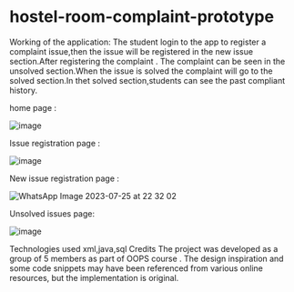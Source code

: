# hostel-room-complaint-prototype
Working of the application:
The student login to the app to register a complaint issue,then the issue will be registered in the new issue section.After registering the complaint . The complaint can be seen in the unsolved section.When the issue is solved the complaint will go to the solved section.In thet solved section,students can see the past compliant history. 

home page :

![image](https://github.com/slytechiefrommagentashore/hostel-room-complaint-prototype/assets/97241435/863a2f51-0aa0-4b24-bbea-e335f0ccf9df)

Issue registration page : 

![image](https://github.com/slytechiefrommagentashore/hostel-room-complaint-prototype/assets/97241435/ba162c02-2873-4bec-8284-304da586901a)

New issue registration page :

![WhatsApp Image 2023-07-25 at 22 32 02](https://github.com/slytechiefrommagentashore/hostel-room-complaint-prototype/assets/97241435/32e45eaa-6b2a-4993-8dfb-1f9b2b525dfe)

Unsolved issues page: 

![image](https://github.com/slytechiefrommagentashore/hostel-room-complaint-prototype/assets/97241435/32694c09-eea8-400a-a7b6-7111ca1737b6)



Technologies used 
xml,java,sql
Credits
The project was developed as a group of 5 members as part of OOPS course . The design inspiration and some code snippets may have been referenced from various online resources, but the implementation is original.
